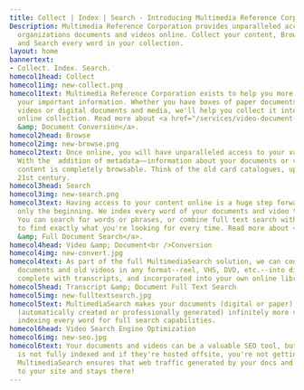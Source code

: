 ```yaml
---
title: Collect | Index | Search - Introducing Multimedia Reference Corporation
Description: Multimedia Reference Corporation provides unparalleled access to your
  organizations documents and videos online. Collect your content, Browse using metadata,
  and Search every word in your collection.
layout: home
bannertext:
- Collect. Index. Search.
homecol1head: Collect
homecol1img: new-collect.png
homecol1text: Multimedia Reference Corporation exists to help you more easily access
  your important information. Whether you have boxes of paper documents and analog
  videos or digital documents and media, we'll help you collect it into a fully searchable
  online collection. Read more about <a href="/services/video-document-conversion/">Video
  &amp; Document Conversion</a>.
homecol2head: Browse
homecol2img: new-browse.png
homecol2text: Once online, you will have unparalleled access to your valuable content.
  With the  addition of metadata––information about your documents or videos––your
  content is completely browsable. Think of the old card catalogues, updated for the
  21st century.
homecol3head: Search
homecol3img: new-search.png
homecol3text: Having access to your content online is a huge step forward, but that's
  only the beginning. We index every word of your documents and video transcripts.
  You can search for words or phrases, or combine full text search with metadata search
  to find exactly what you're looking for every time. Read more about <a href="/services/search/">Transcript
  &amp; Full Document Search</a>.
homecol4head: Video &amp; Document<br />Conversion
homecol4img: new-convert.jpg
homecol4text: As part of the full MultimediaSearch solution, we can convert your paper
  documents and old videos in any format--reel, VHS, DVD, etc.--into digital files,
  complete with transcripts, and incorporated into your own online library.
homecol5head: Transcript &amp; Document Full Text Search
homecol5img: new-fulltextsearch.jpg
homecol5text: MultimediaSearch makes your documents (digital or paper) and video transcripts
  (automatically created or professionally generated) infinitely more valuable by
  indexing every word for full search capabilities.
homecol6head: Video Search Engine Optimization
homecol6img: new-seo.jpg
homecol6text: Your documents and videos can be a valuable SEO tool, but if their text
  is not fully indexed and if they're hosted offsite, you're not getting that value.
  MultimediaSearch ensures that web traffic generated by your docs and videos comes
  to your site and stays there!
---
```


